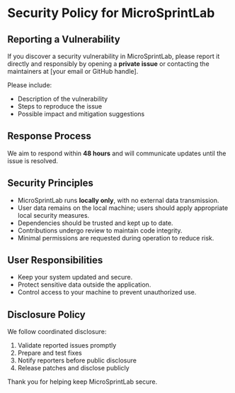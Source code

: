 # Security Policy for MicroSprintLab

## Reporting a Vulnerability

If you discover a security vulnerability in MicroSprintLab, please report it directly and responsibly by opening a **private issue** or contacting the maintainers at [your email or GitHub handle].

Please include:
- Description of the vulnerability
- Steps to reproduce the issue
- Possible impact and mitigation suggestions

## Response Process

We aim to respond within **48 hours** and will communicate updates until the issue is resolved.

## Security Principles

- MicroSprintLab runs **locally only**, with no external data transmission.
- User data remains on the local machine; users should apply appropriate local security measures.
- Dependencies should be trusted and kept up to date.
- Contributions undergo review to maintain code integrity.
- Minimal permissions are requested during operation to reduce risk.

## User Responsibilities

- Keep your system updated and secure.
- Protect sensitive data outside the application.
- Control access to your machine to prevent unauthorized use.

## Disclosure Policy

We follow coordinated disclosure:
1. Validate reported issues promptly
2. Prepare and test fixes
3. Notify reporters before public disclosure
4. Release patches and disclose publicly

Thank you for helping keep MicroSprintLab secure.

